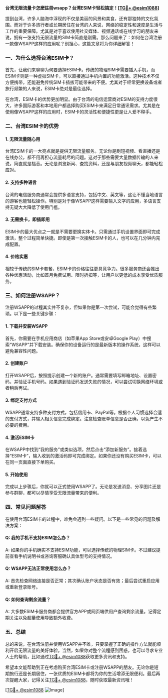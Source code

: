 **台湾无限流量卡怎麽註冊wsapp？台湾ESIM卡轻松搞定！[[TG💪+ @esim1088](https://t.me/s/esim1088)]**

提到台湾，许多人脑海中浮现的不仅是美丽的风景和美食，还有那独特的文化氛围。而对于许多旅行者或长期居住在台湾的人来说，网络的稳定性和速度是生活与工作的重要保障。尤其是对于喜欢使用社交媒体、视频通话或在线学习的朋友来说，拥有一张支持无限流量的SIM卡简直是刚需。那么问题来了：如何在台湾注册一款像WSAPP这样的应用呢？别担心，这篇文章将为你详细解答！

### 一、为什么选择台湾ESIM卡？

首先，让我们来聊聊为何要选择ESIM卡。传统的物理SIM卡需要插入手机，而ESIM卡则是一种虚拟SIM卡，可以直接通过手机内置的功能激活。这种技术不仅方便携带，还能避免传统SIM卡插拔可能带来的不便。尤其对于经常更换设备或者旅行频繁的人来说，ESIM卡绝对是最佳选择。

在台湾，ESIM卡的优势更加明显。由于台湾的电信运营商对ESIM的支持力度很大，许多国际游客和本地用户都选择购买ESIM卡来满足日常通讯需求。尤其是在使用像WSAPP这样的应用时，ESIM卡的灵活性和便捷性更是让人爱不释手。

### 二、台湾ESIM卡的优势

#### 1. **无限流量随心用**
   台湾ESIM卡的一大亮点就是提供无限流量服务。无论你是刷短视频、看直播还是在线办公，都不用再担心流量耗尽的问题。这对于那些需要大量数据传输的人来说，简直就是福音。无论是浏览新闻、查找资料，还是与朋友视频聊天，都能轻松应对。

#### 2. **支持多种语言**
   台湾的电信服务商通常会提供多语言支持，包括中文、英文等，这让不懂当地语言的游客也能轻松操作。特别是对于像WSAPP这样需要输入文字的应用，多语言支持无疑大大降低了使用门槛。

#### 3. **无需换卡，即插即用**
   ESIM卡的最大优点之一就是不需要更换实体卡。只需通过手机设置界面即可完成激活，整个过程简单快捷。即使是第一次接触ESIM卡的人，也可以在几分钟内完成配置。

#### 4. **价格实惠**
   相较于传统的SIM卡套餐，ESIM卡的价格往往更具竞争力。很多服务商还会推出各种优惠活动，比如首月免费试用、限时折扣等，让用户以更低的成本享受优质服务。

### 三、如何注册WSAPP？

注册WSAPP的过程其实并不复杂，但如果你是第一次尝试，可能会觉得有些繁琐。以下是一些关键步骤：

#### 1. **下载并安装WSAPP**
   首先，你需要在手机应用商店（如苹果App Store或安卓Google Play）中搜索“WSAPP”并下载安装。确保你的设备运行的是最新版本的操作系统，这样可以避免兼容性问题。

#### 2. **创建账户**
   打开WSAPP后，按照提示创建一个新的账户。通常需要填写邮箱地址、设置密码，并验证手机号码。如果遇到验证码发送失败的情况，可以尝试切换网络环境或者稍后再试。

#### 3. **绑定支付方式**
   WSAPP通常支持多种支付方式，包括信用卡、PayPal等。根据个人习惯选择合适的支付方式，并输入相关信息完成绑定。注意检查账单信息是否正确，以免产生不必要的费用。

#### 4. **激活ESIM卡**
   在WSAPP中找到“我的服务”或类似选项，然后点击“添加新服务”。接着选择“ESIM卡”，输入收到的激活码即可完成绑定。如果你还没有购买ESIM卡，可以在同一页面直接下单购买。

#### 5. **开始使用**
   完成以上步骤后，你就可以正式使用WSAPP了。无论是发送消息、分享图片还是参与群聊，都可以尽情享受无限流量带来的便利。

### 四、常见问题解答

在使用台湾ESIM卡的过程中，难免会遇到一些疑问。以下是一些常见的问题及解决方案：

#### Q: 我的手机不支持ESIM怎么办？
A: 如果你的手机确实不支持ESIM功能，可以选择传统的物理SIM卡。不过建议提前查看手机说明书或咨询客服确认具体型号的支持情况。

#### Q: WSAPP无法正常使用怎么办？
A: 首先检查网络连接是否正常；其次确认账户状态是否有效；最后尝试重启应用或重新登录账号。

#### Q: 如何查询剩余流量？
A: 大多数ESIM卡服务商都会提供官方APP或网页端供用户查询剩余流量。记得定期关注以免超量使用导致额外收费。

### 五、总结

总的来说，在台湾注册并使用WSAPP并不难，只要掌握了正确的操作方法就能顺利开启无限流量的美好体验。当然，如果你对整个流程感到困惑，也可以寻求专业人士的帮助，比如通过[TG💪+ @esim1088](https://t.me/s/esim1088)获取更多资讯和支持。

希望本文能帮助到正在考虑购买台湾ESIM卡或注册WSAPP的朋友。无论你是短期旅行还是长期居住，一张优质的ESIM卡都将为你的生活增添无限便利。最后再次提醒大家，记得关注[TG💪+ @esim1088](https://t.me/s/esim1088)，随时获取最新资讯哦！

[[TG💪+ @esim1088](https://t.me/s/esim1088) ![Image](https://i.postimg.cc/4NQfJmqS/Snipaste-2025-05-13-00-14-12.png)]